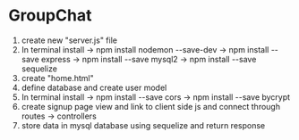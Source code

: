 # GroupChat
1. create new "server.js" file
2. In terminal install 
-> npm install nodemon --save-dev
-> npm install --save express
-> npm install --save mysql2
-> npm install --save sequelize
3. create "home.html"
4. define database and create user model
5. In terminal install
-> npm install --save cors
-> npm install --save bycrypt
6. create signup page view and link to client side js and connect through routes -> controllers
7. store data in mysql database using sequelize and return response 
